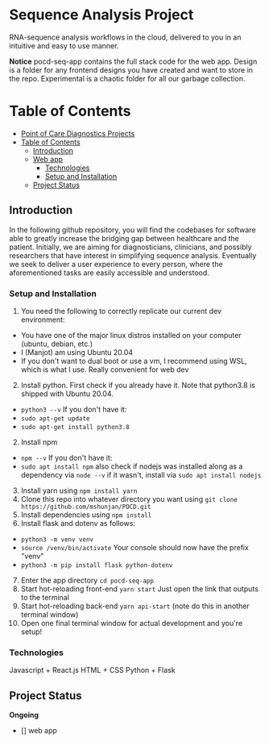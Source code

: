 # Sequence Analysis Project
RNA-sequence analysis workflows in the cloud, delivered to you in an intuitive and easy to use manner.

**Notice**
pocd-seq-app contains the full stack code for the web app. Design is a folder for any frontend designs you have created and want to store in the repo. Experimental is a chaotic folder for all our garbage collection. 

# Table of Contents
- [Point of Care Diagnostics Projects](#point-of-care-diagnostics-projects)
- [Table of Contents](#table-of-contents)
  * [Introduction](#introduction) 
  * [Web app](#web-app)
    + [Technologies](#technologies-1)
    + [Setup and Installation](#setup-and-installation)
  * [Project Status](#project-status)
 

## Introduction

In the following github repository, you will find the codebases for software able to greatly increase the bridging gap between healthcare and the patient. Initially, we are aiming for diagnosticians, clinicians, and possibly researchers that have interest in simplifying sequence analysis. Eventually we seek to deliver a user experience to every person, where the aforementioned tasks are easily accessible and understood.
  
### Setup and Installation 
1. You need the following to correctly replicate our current dev environment: 
- You have one of the major linux distros installed on your computer (ubuntu, debian, etc.)
- I (Manjot) am using Ubuntu 20.04
- If you don't want to dual boot or use a vm, I recommend using WSL, which is what I use. Really convenient for web dev
2. Install python. First check if you already have it. Note that python3.8 is shipped with Ubuntu 20.04.
- `python3 --v`
If you don't have it:
- `sudo apt-get update`
- `sudo apt-get install python3.8` 
2. Install npm
- `npm --v`
If you don't have it:
- `sudo apt install npm` 
also check if nodejs was installed along as a dependency via `node --v`
if it wasn't, install via `sudo apt install nodejs`
3. Install yarn using `npm install yarn`
4. Clone this repo into whatever directory you want using `git clone https://github.com/mshunjan/POCD.git`  
5. Install dependencies using `npm install`
6. Install flask and dotenv as follows:
- `python3 -m venv venv`
- `source /venv/bin/activate`
Your console should now have the prefix "venv"
- `python3 -m pip install flask python-dotenv`
7. Enter the app directory
`cd pocd-seq-app`
8. Start hot-reloading front-end
`yarn start`
Just open the link that outputs to the terminal
9. Start hot-reloading back-end
`yarn api-start` (note do this in another terminal window)
10. Open one final terminal window for actual development and you're setup!
### Technologies
Javascript + React.js
HTML + CSS
Python + Flask 

## Project Status
**Ongoing** 
- [] web app
